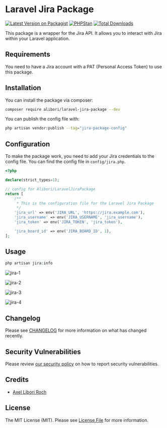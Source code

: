 # Laravel Jira Package

[![Latest Version on Packagist](https://img.shields.io/packagist/v/alibori/laravel-jira-package.svg?style=flat-square)](https://packagist.org/packages/alibori/laravel-jira-package)
[![PHPStan](https://github.com/alibori/laravel-jira-package/actions/workflows/phpstan.yml/badge.svg)](https://github.com/alibori/laravel-jira-package/actions/workflows/phpstan.yml)
[![Total Downloads](https://img.shields.io/packagist/dt/alibori/laravel-jira-package.svg?style=flat-square)](https://packagist.org/packages/alibori/laravel-jira-package)

This package is a wrapper for the Jira API. It allows you to interact with Jira within your Laravel application.

## Requirements

You need to have a Jira account with a PAT (Personal Access Token) to use this package.

## Installation

You can install the package via composer:

```bash
composer require alibori/laravel-jira-package --dev
```

You can publish the config file with:

```bash
php artisan vendor:publish --tag="jira-package-config"
```

## Configuration

To make the package work, you need to add your Jira credentials to the config file. You can find the config file in `config/jira.php`.

```php
<?php

declare(strict_types=1);

// config for Alibori/LaravelJiraPackage
return [
    /**
     * This is the configuration file for the Laravel Jira Package
     */
    'jira_url' => env('JIRA_URL', 'https://jira.example.com'),
    'jira_username' => env('JIRA_USERNAME', 'jira_username'),
    'jira_token' => env('JIRA_TOKEN', 'jira_token'),

    'jira_board_id' => env('JIRA_BOARD_ID', 1),
];
```

## Usage

```php
php artisan jira:info
```

![jira-1](https://user-images.githubusercontent.com/71702817/228298094-845ec0db-2501-4c19-8e18-f15d4ba15ea9.png)

![jira-2](https://user-images.githubusercontent.com/71702817/228298353-e501e771-2879-4713-81e1-c88232d29044.png)

![jira-3](https://user-images.githubusercontent.com/71702817/228298673-be569ede-6893-49f1-b50a-293f0d804a84.png)

![jira-4](https://user-images.githubusercontent.com/71702817/228298811-c7df62e9-b1ba-4a17-9e7e-c570259212dc.png)

## Changelog

Please see [CHANGELOG](CHANGELOG.md) for more information on what has changed recently.

## Security Vulnerabilities

Please review [our security policy](../../security/policy) on how to report security vulnerabilities.

## Credits

- [Axel Libori Roch](https://github.com/alibori)

## License

The MIT License (MIT). Please see [License File](LICENSE.md) for more information.
